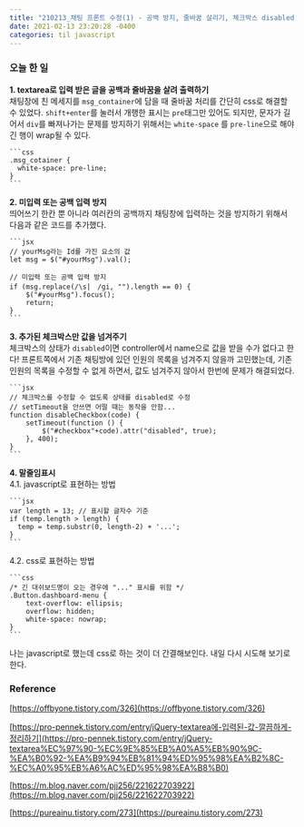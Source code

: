 ```yaml
---
title: "210213_채팅 프론트 수정(1) - 공백 방지, 줄바꿈 살리기, 체크박스 disabled, 말줄임표시"
date: 2021-02-13 23:20:28 -0400
categories: til javascript
---
```


### 오늘 한 일  

**1. textarea로 입력 받은 글을 공백과 줄바꿈을 살려 출력하기**  
    채팅창에 친 메세지를 `msg_container`에 담을 때 줄바꿈 처리를 간단히 css로 해결할 수 있었다. `shift+enter`를 눌러서 개행한 표시는 `pre`태그만 있어도 되지만, 문자가 길어서 `div`를 빠져나가는 문제를 방지하기 위해서는 `white-space` 를 `pre-line`으로 해야 긴 행이 wrap될 수 있다.  

    ```css
    .msg_cotainer {
      white-space: pre-line;
    }
    ```  

**2. 미입력 또는 공백 입력 방지**  
    띄어쓰기 한칸 뿐 아니라 여러칸의 공백까지 채팅창에 입력하는 것을 방지하기 위해서 다음과 같은 코드를 추가했다.  

    ```jsx
    // yourMsg라는 Id를 가진 요소의 값
    let msg = $("#yourMsg").val();

    // 미입력 또는 공백 입력 방지
    if (msg.replace(/\s|　/gi, "").length == 0) {
        $("#yourMsg").focus();
        return;
    }
    ```  

**3. 추가된 체크박스만 값을 넘겨주기**  
    체크박스의 상태가 `disabled`이면 controller에서 name으로 값을 받을 수가 없다고 한다! 프론트쪽에서 기존 채팅방에 있던 인원의 목록을 넘겨주지 않을까 고민했는데, 기존인원의 목록을 수정할 수 없게 하면서, 값도 넘겨주지 않아서 한번에 문제가 해결되었다.  

    ```jsx
    // 체크박스를 수정할 수 없도록 상태를 disabled로 수정
    // setTimeout을 안쓰면 어떨 때는 동작을 안함...
    function disableCheckbox(code) {
        setTimeout(function () {
            $("#checkbox"+code).attr("disabled", true);
        }, 400);
    }
    ```

**4. 말줄임표시**  
    4.1. javascript로 표현하는 방법  

    ```jsx
    var length = 13; // 표시할 글자수 기준
    if (temp.length > length) {
      temp = temp.substr(0, length-2) + '...';
    }
    ```
    
   4.2. css로 표현하는 방법  

    ```css
    /* 긴 대쉬보드명이 오는 경우에 "..." 표시를 위함 */
    .Button.dashboard-menu {
        text-overflow: ellipsis;
        overflow: hidden;
        white-space: nowrap;
    }
    ```

   나는 javascript로 했는데 css로 하는 것이 더 간결해보인다. 내일 다시 시도해 보기로 한다.  

### Reference

[https://offbyone.tistory.com/326](https://offbyone.tistory.com/326)

[https://pro-pennek.tistory.com/entry/jQuery-textarea에-입력된-값-깔끔하게-정리하기](https://pro-pennek.tistory.com/entry/jQuery-textarea%EC%97%90-%EC%9E%85%EB%A0%A5%EB%90%9C-%EA%B0%92-%EA%B9%94%EB%81%94%ED%95%98%EA%B2%8C-%EC%A0%95%EB%A6%AC%ED%95%98%EA%B8%B0)

[https://m.blog.naver.com/pjj256/221622703922](https://m.blog.naver.com/pjj256/221622703922)

[https://pureainu.tistory.com/273](https://pureainu.tistory.com/273)
